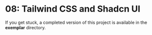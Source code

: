 # 08: Tailwind CSS and Shadcn UI

If you get stuck, a completed version of this project is available in the **exemplar** directory.